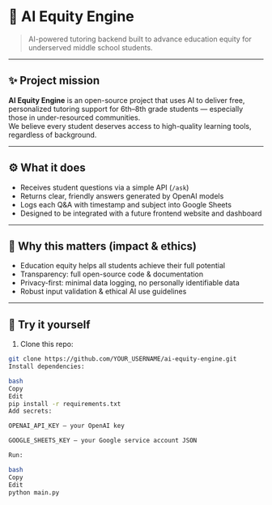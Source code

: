 # 🧠 AI Equity Engine
> AI-powered tutoring backend built to advance education equity for underserved middle school students.

---

## ✨ Project mission
**AI Equity Engine** is an open-source project that uses AI to deliver free, personalized tutoring support for 6th–8th grade students — especially those in under-resourced communities.  
We believe every student deserves access to high-quality learning tools, regardless of background.

---

## ⚙️ What it does
- Receives student questions via a simple API (`/ask`)
- Returns clear, friendly answers generated by OpenAI models
- Logs each Q&A with timestamp and subject into Google Sheets
- Designed to be integrated with a future frontend website and dashboard

---

## 🌱 Why this matters (impact & ethics)
- Education equity helps all students achieve their full potential
- Transparency: full open-source code & documentation
- Privacy-first: minimal data logging, no personally identifiable data
- Robust input validation & ethical AI use guidelines

---

## 🚀 Try it yourself
1. Clone this repo:
```bash
git clone https://github.com/YOUR_USERNAME/ai-equity-engine.git
Install dependencies:

bash
Copy
Edit
pip install -r requirements.txt
Add secrets:

OPENAI_API_KEY — your OpenAI key

GOOGLE_SHEETS_KEY — your Google service account JSON

Run:

bash
Copy
Edit
python main.py
